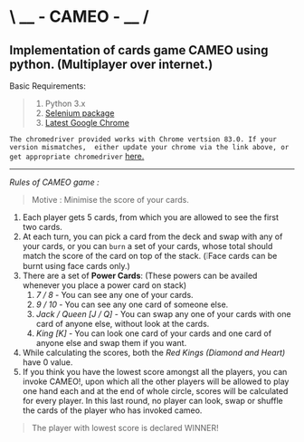 # \ __ - CAMEO - __ /
Implementation of cards game CAMEO using python. (Multiplayer over internet.)
--
Basic Requirements:
> 1) Python 3.x
> 2) [Selenium package](https://pypi.org/project/selenium/)
> 3) [Latest Google Chrome](https://www.google.com/chrome/)

`The chromedriver provided works with Chrome vertsion 83.0. If your version mismatches, 
either update your chrome via the link above, or get appropriate chromedriver` [here.](https://chromedriver.chromium.org/)
***
*Rules of CAMEO game :*
> Motive : Minimise the score of your cards.

1. Each player gets 5 cards, from which you are allowed to see the first two cards.
2. At each turn, you can pick a card from the deck and swap with any of your cards, or you can `burn` a set of your cards, whose total should match the score of the card on top of the stack. (:grey_exclamation:Face cards can be burnt using face cards only.)
3. There are a set of **Power Cards**: (These powers can be availed whenever you place a power card on stack)
    1) *7 / 8* - You can see any one of your cards.
    2) *9 / 10* - You can see any one card of someone else.
    4) *Jack / Queen [J / Q]* - You can swap any one of your cards with one card of anyone else, without look at the cards.
    5) *King [K]* - You can look one card of your cards and one card of anyone else and swap them if you want.
4. While calculating the scores, both the *Red Kings (Diamond and Heart)* have 0 value.
5. If you think you have the lowest score amongst all the players, you can invoke CAMEO!, upon which all the other players will be allowed to play one hand each and at the end of whole circle, scores will be calculated for every player. In this last round, no player can look, swap or shuffle the cards of the player who has invoked cameo.

> The player with lowest score is declared WINNER!
